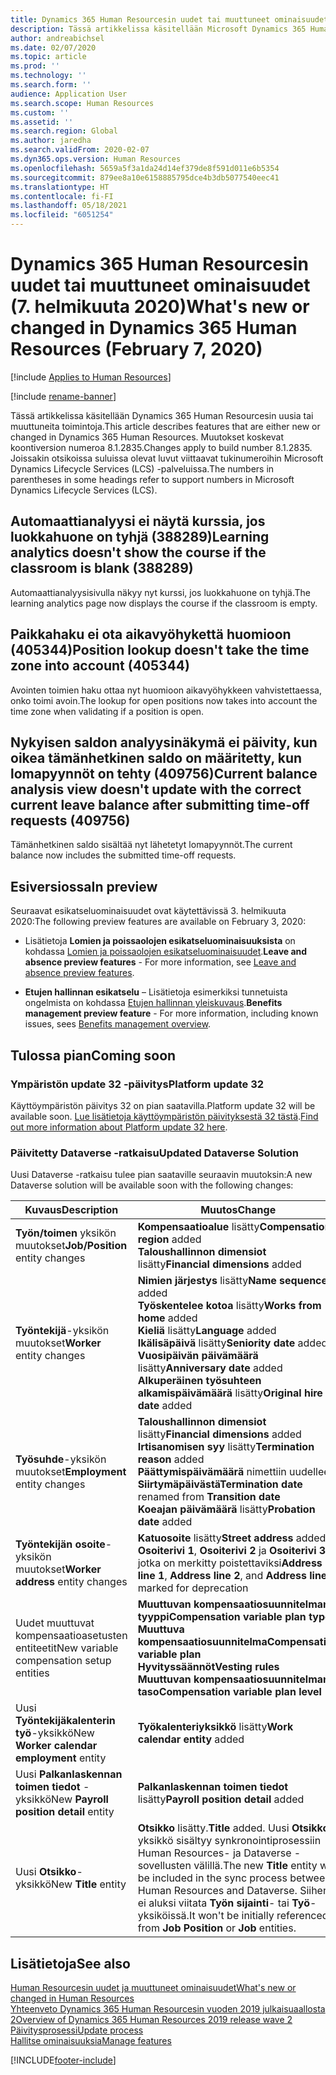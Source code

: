 ```yaml
---
title: Dynamics 365 Human Resourcesin uudet tai muuttuneet ominaisuudet (7. helmikuuta 2020)
description: Tässä artikkelissa käsitellään Microsoft Dynamics 365 Human Resourcesin 7. helmikuuta 2020 julkaistuja uusia tai muuttuneita ominaisuuksia.
author: andreabichsel
ms.date: 02/07/2020
ms.topic: article
ms.prod: ''
ms.technology: ''
ms.search.form: ''
audience: Application User
ms.search.scope: Human Resources
ms.custom: ''
ms.assetid: ''
ms.search.region: Global
ms.author: jaredha
ms.search.validFrom: 2020-02-07
ms.dyn365.ops.version: Human Resources
ms.openlocfilehash: 5659a5f3a1da24d14ef379de8f591d011e6b5354
ms.sourcegitcommit: 879ee8a10e6158885795dce4b3db5077540eec41
ms.translationtype: HT
ms.contentlocale: fi-FI
ms.lasthandoff: 05/18/2021
ms.locfileid: "6051254"
---
```

# <a name="whats-new-or-changed-in-dynamics-365-human-resources-february-7-2020"></a><span data-ttu-id="43801-103">Dynamics 365 Human Resourcesin uudet tai muuttuneet ominaisuudet (7. helmikuuta 2020)</span><span class="sxs-lookup"><span data-stu-id="43801-103">What's new or changed in Dynamics 365 Human Resources (February 7, 2020)</span></span>

[!include [Applies to Human Resources](../includes/applies-to-hr.md)]

[!include [rename-banner](~/includes/cc-data-platform-banner.md)]

<span data-ttu-id="43801-104">Tässä artikkelissa käsitellään Dynamics 365 Human Resourcesin uusia tai muuttuneita toimintoja.</span><span class="sxs-lookup"><span data-stu-id="43801-104">This article describes features that are either new or changed in Dynamics 365 Human Resources.</span></span> <span data-ttu-id="43801-105">Muutokset koskevat koontiversion numeroa 8.1.2835.</span><span class="sxs-lookup"><span data-stu-id="43801-105">Changes apply to build number 8.1.2835.</span></span> <span data-ttu-id="43801-106">Joissakin otsikoissa suluissa olevat luvut viittaavat tukinumeroihin Microsoft Dynamics Lifecycle Services (LCS) -palveluissa.</span><span class="sxs-lookup"><span data-stu-id="43801-106">The numbers in parentheses in some headings refer to support numbers in Microsoft Dynamics Lifecycle Services (LCS).</span></span>

## <a name="learning-analytics-doesnt-show-the-course-if-the-classroom-is-blank-388289"></a><span data-ttu-id="43801-107">Automaattianalyysi ei näytä kurssia, jos luokkahuone on tyhjä (388289)</span><span class="sxs-lookup"><span data-stu-id="43801-107">Learning analytics doesn't show the course if the classroom is blank (388289)</span></span>

<span data-ttu-id="43801-108">Automaattianalyysisivulla näkyy nyt kurssi, jos luokkahuone on tyhjä.</span><span class="sxs-lookup"><span data-stu-id="43801-108">The learning analytics page now displays the course if the classroom is empty.</span></span>

## <a name="position-lookup-doesnt-take-the-time-zone-into-account-405344"></a><span data-ttu-id="43801-109">Paikkahaku ei ota aikavyöhykettä huomioon (405344)</span><span class="sxs-lookup"><span data-stu-id="43801-109">Position lookup doesn't take the time zone into account (405344)</span></span>

<span data-ttu-id="43801-110">Avointen toimien haku ottaa nyt huomioon aikavyöhykkeen vahvistettaessa, onko toimi avoin.</span><span class="sxs-lookup"><span data-stu-id="43801-110">The lookup for open positions now takes into account the time zone when validating if a position is open.</span></span>

## <a name="current-balance-analysis-view-doesnt-update-with-the-correct-current-leave-balance-after-submitting-time-off-requests-409756"></a><span data-ttu-id="43801-111">Nykyisen saldon analyysinäkymä ei päivity, kun oikea tämänhetkinen saldo on määritetty, kun lomapyynnöt on tehty (409756)</span><span class="sxs-lookup"><span data-stu-id="43801-111">Current balance analysis view doesn't update with the correct current leave balance after submitting time-off requests (409756)</span></span>

<span data-ttu-id="43801-112">Tämänhetkinen saldo sisältää nyt lähetetyt lomapyynnöt.</span><span class="sxs-lookup"><span data-stu-id="43801-112">The current balance now includes the submitted time-off requests.</span></span>

## <a name="in-preview"></a><span data-ttu-id="43801-113">Esiversiossa</span><span class="sxs-lookup"><span data-stu-id="43801-113">In preview</span></span>

<span data-ttu-id="43801-114">Seuraavat esikatseluominaisuudet ovat käytettävissä 3. helmikuuta 2020:</span><span class="sxs-lookup"><span data-stu-id="43801-114">The following preview features are available on February 3, 2020:</span></span>

- <span data-ttu-id="43801-115">Lisätietoja **Lomien ja poissaolojen esikatseluominaisuuksista** on kohdassa [Lomien ja poissaolojen esikatseluominaisuudet](hr-leave-and-absence-overview.md?leave-and-absence-preview-features).</span><span class="sxs-lookup"><span data-stu-id="43801-115">**Leave and absence preview features** - For more information, see [Leave and absence preview features](hr-leave-and-absence-overview.md?leave-and-absence-preview-features).</span></span>

- <span data-ttu-id="43801-116">**Etujen hallinnan esikatselu** – Lisätietoja esimerkiksi tunnetuista ongelmista on kohdassa [Etujen hallinnan yleiskuvaus](hr-benefits-management-overview.md).</span><span class="sxs-lookup"><span data-stu-id="43801-116">**Benefits management preview feature** - For more information, including known issues, sees [Benefits management overview](hr-benefits-management-overview.md).</span></span>

## <a name="coming-soon"></a><span data-ttu-id="43801-117">Tulossa pian</span><span class="sxs-lookup"><span data-stu-id="43801-117">Coming soon</span></span>

### <a name="platform-update-32"></a><span data-ttu-id="43801-118">Ympäristön update 32 -päivitys</span><span class="sxs-lookup"><span data-stu-id="43801-118">Platform update 32</span></span> 

<span data-ttu-id="43801-119">Käyttöympäristön päivitys 32 on pian saatavilla.</span><span class="sxs-lookup"><span data-stu-id="43801-119">Platform update 32 will be available soon.</span></span> <span data-ttu-id="43801-120">[Lue lisätietoja käyttöympäristön päivityksestä 32 tästä](../fin-ops-core/dev-itpro/get-started/whats-new-platform-update-32.md).</span><span class="sxs-lookup"><span data-stu-id="43801-120">[Find out more information about Platform update 32 here](../fin-ops-core/dev-itpro/get-started/whats-new-platform-update-32.md).</span></span>

### <a name="updated-dataverse-solution"></a><span data-ttu-id="43801-121">Päivitetty Dataverse -ratkaisu</span><span class="sxs-lookup"><span data-stu-id="43801-121">Updated Dataverse Solution</span></span>

<span data-ttu-id="43801-122">Uusi Dataverse -ratkaisu tulee pian saataville seuraavin muutoksin:</span><span class="sxs-lookup"><span data-stu-id="43801-122">A new Dataverse solution will be available soon with the following changes:</span></span>

| <span data-ttu-id="43801-123">Kuvaus</span><span class="sxs-lookup"><span data-stu-id="43801-123">Description</span></span> | <span data-ttu-id="43801-124">Muutos</span><span class="sxs-lookup"><span data-stu-id="43801-124">Change</span></span> |
| ----------------------------------------- | --- |
| <span data-ttu-id="43801-125">**Työn/toimen** yksikön muutokset</span><span class="sxs-lookup"><span data-stu-id="43801-125">**Job/Position** entity changes</span></span> | <span data-ttu-id="43801-126">**Kompensaatioalue** lisätty</span><span class="sxs-lookup"><span data-stu-id="43801-126">**Compensation region** added</span></span></br><span data-ttu-id="43801-127">**Taloushallinnon dimensiot** lisätty</span><span class="sxs-lookup"><span data-stu-id="43801-127">**Financial dimensions** added</span></span> |
| <span data-ttu-id="43801-128">**Työntekijä**-yksikön muutokset</span><span class="sxs-lookup"><span data-stu-id="43801-128">**Worker** entity changes</span></span> | <span data-ttu-id="43801-129">**Nimien järjestys** lisätty</span><span class="sxs-lookup"><span data-stu-id="43801-129">**Name sequence** added</span></span></br><span data-ttu-id="43801-130">**Työskentelee kotoa** lisätty</span><span class="sxs-lookup"><span data-stu-id="43801-130">**Works from home** added</span></span></br><span data-ttu-id="43801-131">**Kieliä** lisätty</span><span class="sxs-lookup"><span data-stu-id="43801-131">**Language** added</span></span></br><span data-ttu-id="43801-132">**Ikälisäpäivä** lisätty</span><span class="sxs-lookup"><span data-stu-id="43801-132">**Seniority date** added</span></span></br><span data-ttu-id="43801-133">**Vuosipäivän päivämäärä** lisätty</span><span class="sxs-lookup"><span data-stu-id="43801-133">**Anniversary date** added</span></span></br><span data-ttu-id="43801-134">**Alkuperäinen työsuhteen alkamispäivämäärä** lisätty</span><span class="sxs-lookup"><span data-stu-id="43801-134">**Original hire date** added</span></span> |
| <span data-ttu-id="43801-135">**Työsuhde**-yksikön muutokset</span><span class="sxs-lookup"><span data-stu-id="43801-135">**Employment** entity changes</span></span> | <span data-ttu-id="43801-136">**Taloushallinnon dimensiot** lisätty</span><span class="sxs-lookup"><span data-stu-id="43801-136">**Financial dimensions** added</span></span></br><span data-ttu-id="43801-137">**Irtisanomisen syy** lisätty</span><span class="sxs-lookup"><span data-stu-id="43801-137">**Termination reason** added</span></span></br><span data-ttu-id="43801-138">**Päättymispäivämäärä** nimettiin uudelleen **Siirtymäpäivästä**</span><span class="sxs-lookup"><span data-stu-id="43801-138">**Termination date** renamed from **Transition date**</span></span></br><span data-ttu-id="43801-139">**Koeajan päivämäärä** lisätty</span><span class="sxs-lookup"><span data-stu-id="43801-139">**Probation date** added</span></span> |
| <span data-ttu-id="43801-140">**Työntekijän osoite**-yksikön muutokset</span><span class="sxs-lookup"><span data-stu-id="43801-140">**Worker address** entity changes</span></span> | <span data-ttu-id="43801-141">**Katuosoite** lisätty</span><span class="sxs-lookup"><span data-stu-id="43801-141">**Street address** added</span></span></br><span data-ttu-id="43801-142">**Osoiterivi 1**, **Osoiterivi 2** ja **Osoiterivi 3**, jotka on merkitty poistettaviksi</span><span class="sxs-lookup"><span data-stu-id="43801-142">**Address line 1**, **Address line 2**, and **Address line 3** marked for deprecation</span></span> |
| <span data-ttu-id="43801-143">Uudet muuttuvat kompensaatioasetusten entiteetit</span><span class="sxs-lookup"><span data-stu-id="43801-143">New variable compensation setup entities</span></span> | <span data-ttu-id="43801-144">**Muuttuvan kompensaatiosuunnitelman tyyppi**</span><span class="sxs-lookup"><span data-stu-id="43801-144">**Compensation variable plan type**</span></span></br><span data-ttu-id="43801-145">**Muuttuva kompensaatiosuunnitelma**</span><span class="sxs-lookup"><span data-stu-id="43801-145">**Compensation variable plan**</span></span></br><span data-ttu-id="43801-146">**Hyvityssäännöt**</span><span class="sxs-lookup"><span data-stu-id="43801-146">**Vesting rules**</span></span></br><span data-ttu-id="43801-147">**Muuttuvan kompensaatiosuunnitelman taso**</span><span class="sxs-lookup"><span data-stu-id="43801-147">**Compensation variable plan level**</span></span> |
| <span data-ttu-id="43801-148">Uusi **Työntekijäkalenterin työ**-yksikkö</span><span class="sxs-lookup"><span data-stu-id="43801-148">New **Worker calendar employment** entity</span></span> | <span data-ttu-id="43801-149">**Työkalenteriyksikkö** lisätty</span><span class="sxs-lookup"><span data-stu-id="43801-149">**Work calendar entity** added</span></span> |
| <span data-ttu-id="43801-150">Uusi **Palkanlaskennan toimen tiedot** -yksikkö</span><span class="sxs-lookup"><span data-stu-id="43801-150">New **Payroll position detail** entity</span></span> | <span data-ttu-id="43801-151">**Palkanlaskennan toimen tiedot** lisätty</span><span class="sxs-lookup"><span data-stu-id="43801-151">**Payroll position detail** added</span></span> |
| <span data-ttu-id="43801-152">Uusi **Otsikko**-yksikkö</span><span class="sxs-lookup"><span data-stu-id="43801-152">New **Title** entity</span></span> | <span data-ttu-id="43801-153">**Otsikko** lisätty.</span><span class="sxs-lookup"><span data-stu-id="43801-153">**Title** added.</span></span> <span data-ttu-id="43801-154">Uusi **Otsikko**-yksikkö sisältyy synkronointiprosessiin Human Resources- ja Dataverse -sovellusten välillä.</span><span class="sxs-lookup"><span data-stu-id="43801-154">The new **Title** entity will be included in the sync process between Human Resources and Dataverse.</span></span> <span data-ttu-id="43801-155">Siihen ei aluksi viitata **Työn sijainti**- tai **Työ**-yksiköissä.</span><span class="sxs-lookup"><span data-stu-id="43801-155">It won't be initially referenced from **Job Position** or **Job** entities.</span></span> |

## <a name="see-also"></a><span data-ttu-id="43801-156">Lisätietoja</span><span class="sxs-lookup"><span data-stu-id="43801-156">See also</span></span>

[<span data-ttu-id="43801-157">Human Resourcesin uudet ja muuttuneet ominaisuudet</span><span class="sxs-lookup"><span data-stu-id="43801-157">What's new or changed in Human Resources</span></span>](hr-admin-whats-new.md)</br>
[<span data-ttu-id="43801-158">Yhteenveto Dynamics 365 Human Resourcesin vuoden 2019 julkaisuaallosta 2</span><span class="sxs-lookup"><span data-stu-id="43801-158">Overview of Dynamics 365 Human Resources 2019 release wave 2</span></span>](/dynamics365-release-plan/2019wave2/dynamics365-human-resources/)</br>
[<span data-ttu-id="43801-159">Päivitysprosessi</span><span class="sxs-lookup"><span data-stu-id="43801-159">Update process</span></span>](hr-admin-setup-update-process.md)</br>
[<span data-ttu-id="43801-160">Hallitse ominaisuuksia</span><span class="sxs-lookup"><span data-stu-id="43801-160">Manage features</span></span>](hr-admin-manage-features.md)

[!INCLUDE[footer-include](../includes/footer-banner.md)]